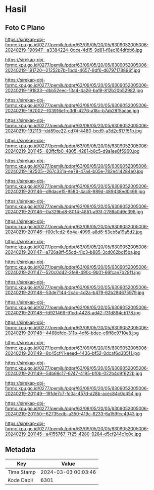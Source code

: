 # Hasil

## Foto C Plano

https://sirekap-obj-formc.kpu.go.id/0277/pemilu/pdpr/63/09/05/20/05/6309052005006-20240219-190947--a3384224-0dce-4d15-9d81-f6ac184dfbb6.jpg

https://sirekap-obj-formc.kpu.go.id/0277/pemilu/pdpr/63/09/05/20/05/6309052005006-20240219-191720--21252b7b-1bdd-4657-8df6-d6797178896f.jpg

https://sirekap-obj-formc.kpu.go.id/0277/pemilu/pdpr/63/09/05/20/05/6309052005006-20240219-191833--dbb52eec-13a4-4a26-ba19-812b20b52982.jpg

https://sirekap-obj-formc.kpu.go.id/0277/pemilu/pdpr/63/09/05/20/05/6309052005006-20240219-192002--f03916ef-c3df-4276-a18c-b7ab28f5acae.jpg

https://sirekap-obj-formc.kpu.go.id/0277/pemilu/pdpr/63/09/05/20/05/6309052005006-20240219-192113--dd89ee22-cd74-4480-bcd9-a3d2c617f51b.jpg

https://sirekap-obj-formc.kpu.go.id/0277/pemilu/pdpr/63/09/05/20/05/6309052005006-20240219-201145--83ffcfb0-4805-4281-b8c5-d9a1ee8f5960.jpg

https://sirekap-obj-formc.kpu.go.id/0277/pemilu/pdpr/63/09/05/20/05/6309052005006-20240219-192505--267c331a-ee78-47a4-b05e-782e414284e0.jpg

https://sirekap-obj-formc.kpu.go.id/0277/pemilu/pdpr/63/09/05/20/05/6309052005006-20240219-201146--d9dace15-8580-4ac8-989d-489438ed0c69.jpg

https://sirekap-obj-formc.kpu.go.id/0277/pemilu/pdpr/63/09/05/20/05/6309052005006-20240219-201146--0a329bd8-8014-4851-a93f-2788a0d9c398.jpg

https://sirekap-obj-formc.kpu.go.id/0277/pemilu/pdpr/63/09/05/20/05/6309052005006-20240219-201146--f00c1cd2-6b4a-4999-a8d6-53eb5a19a5d2.jpg

https://sirekap-obj-formc.kpu.go.id/0277/pemilu/pdpr/63/09/05/20/05/6309052005006-20240219-201147--a726a8ff-55cd-41c3-b885-3cd062bc15ba.jpg

https://sirekap-obj-formc.kpu.go.id/0277/pemilu/pdpr/63/09/05/20/05/6309052005006-20240219-201147--520c0d42-3fe8-490c-9b01-66fcae7b29f1.jpg

https://sirekap-obj-formc.kpu.go.id/0277/pemilu/pdpr/63/09/05/20/05/6309052005006-20240219-201148--53de7144-2cac-4d2a-b479-62b284675979.jpg

https://sirekap-obj-formc.kpu.go.id/0277/pemilu/pdpr/63/09/05/20/05/6309052005006-20240219-201148--fd921466-91cd-4428-ad42-f31d894cb178.jpg

https://sirekap-obj-formc.kpu.go.id/0277/pemilu/pdpr/63/09/05/20/05/6309052005006-20240219-201148--4468dfdc-311b-4df6-bdec-c6ff8c9710e8.jpg

https://sirekap-obj-formc.kpu.go.id/0277/pemilu/pdpr/63/09/05/20/05/6309052005006-20240219-201149--8c45cf41-eeed-4436-bf52-0dcaf6d305f1.jpg

https://sirekap-obj-formc.kpu.go.id/0277/pemilu/pdpr/63/09/05/20/05/6309052005006-20240219-201149--54b66c17-6747-4195-bf0b-022b4d9f622b.jpg

https://sirekap-obj-formc.kpu.go.id/0277/pemilu/pdpr/63/09/05/20/05/6309052005006-20240219-201149--191de7c7-fc0a-457d-a28b-acec84c0c454.jpg

https://sirekap-obj-formc.kpu.go.id/0277/pemilu/pdpr/63/09/05/20/05/6309052005006-20240219-201150--62735cdb-a350-419c-8233-6a159fcc4943.jpg

https://sirekap-obj-formc.kpu.go.id/0277/pemilu/pdpr/63/09/05/20/05/6309052005006-20240219-201145--a4155767-7f25-4280-9284-d5cf244c1c0c.jpg


## Metadata

| Key        | Value               |
| ---------- | ------------------- |
| Time Stamp | 2024-03-03 00:03:46 |
| Kode Dapil | 6301                |




